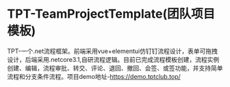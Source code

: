 # TPT-TeamProjectTemplate(团队项目模板)
TPT-一个.net流程框架。前端采用vue+elementui仿钉钉流程设计，表单可拖拽设计，后端采用.netcore3.1,自研流程逻辑。目前已完成流程模板创建，流程实例创建、编辑，流程审批、转交、评论、退回、撤回、会签、或签功能，并支持简单流程和分支条件流程。项目demo地址-https://demo.tptclub.top/

